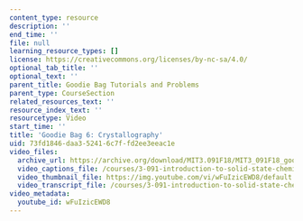 ```yaml
---
content_type: resource
description: ''
end_time: ''
file: null
learning_resource_types: []
license: https://creativecommons.org/licenses/by-nc-sa/4.0/
optional_tab_title: ''
optional_text: ''
parent_title: Goodie Bag Tutorials and Problems
parent_type: CourseSection
related_resources_text: ''
resource_index_text: ''
resourcetype: Video
start_time: ''
title: 'Goodie Bag 6: Crystallography'
uid: 73fd1846-daa3-5241-6c7f-fd2ee3eeac1e
video_files:
  archive_url: https://archive.org/download/MIT3.091F18/MIT3_091F18_goodie_bag_6_300k.mp4
  video_captions_file: /courses/3-091-introduction-to-solid-state-chemistry-fall-2018/wFuIzicEWD8_captions.webvtt
  video_thumbnail_file: https://img.youtube.com/vi/wFuIzicEWD8/default.jpg
  video_transcript_file: /courses/3-091-introduction-to-solid-state-chemistry-fall-2018/1c2629dfa390f83248a15a1e09e3b89c_wFuIzicEWD8.pdf
video_metadata:
  youtube_id: wFuIzicEWD8
---
```

